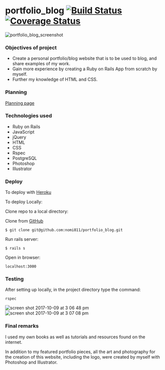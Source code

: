 # portfolio_blog    [![Build Status](https://travis-ci.org/nomi811/portfolio_blog.svg?branch=master)](https://travis-ci.org/nomi811/portfolio_blog)   [![Coverage Status](https://coveralls.io/repos/github/nomi811/portfolio_blog/badge.svg?branch=master)](https://coveralls.io/github/nomi811/portfolio_blog?branch=master)

![portfolio_blog_screenshot](https://user-images.githubusercontent.com/17016297/31353631-db525ed0-acf8-11e7-9b8e-183d98c0910b.png)

### Objectives of project

- Create a personal portfolio/blog website that is to be used to blog, and share examples of my work.
- Gain more experience by creating a Ruby on Rails App from scratch by myself.
- Further my knowledge of HTML and CSS.

### Planning

[Planning page](https://github.com/nomi811/portfolio_blog/blob/master/planning.md)

### Technologies used

- Ruby on Rails
- JavaScript
- jQuery
- HTML
- CSS
- Rspec
- PostgreSQL
- Photoshop
- Illustrator

### Deploy

To deploy with [Heroku](http://nomivos.herokuapp.com/)

To deploy Locally:

Clone repo to a local directory:

Clone from [GitHub](https://github.com/nomi811/portfolio_blog)
```
$ git clone git@github.com:nomi811/portfolio_blog.git
```

Run rails server:
```
$ rails s
```

Open in browser:
```
localhost:3000
```

### Testing

After setting up locally, in the project directory type the command:
```
rspec
```

![screen shot 2017-10-09 at 3 06 48 pm](https://user-images.githubusercontent.com/17016297/31356447-a9b6ccfc-ad03-11e7-9753-e90479397e0b.png)
![screen shot 2017-10-09 at 3 07 08 pm](https://user-images.githubusercontent.com/17016297/31356453-acbbcb50-ad03-11e7-9930-34d7c67eb041.png)

### Final remarks

I used my own books as well as tutorials and resources found on the internet.

In addition to my featured portfolio pieces, all the art and photography for the creation of this website, including the logo, were created by myself with Photoshop and Illustrator.
